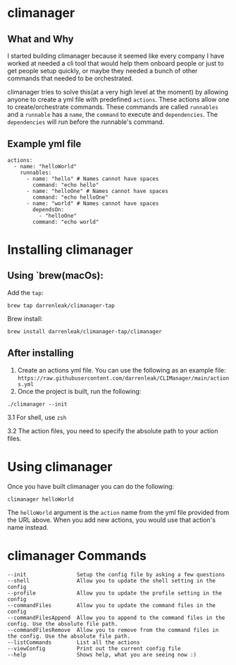 # climanager

## What and Why
I started building climanager because it seemed like every company I have worked at needed a cli tool that would help them onboard people or just to get people setup quickly, or maybe they needed a bunch of other commands that needed to be orchestrated.

climanager tries to solve this(at a very high level at the moment) by allowing anyone to create a yml file with predefined `actions`. These actions allow one to create/orchestrate commands. These commands are called `runnables` and a `runnable` has a `name`, the `command` to execute and `dependencies`. The `dependencies` will run before the runnable's command. 

## Example yml file

```
actions:
  - name: "helloWorld"
    runnables:
      - name: "hello" # Names cannot have spaces
        command: "echo hello"
      - name: "helloOne" # Names cannot have spaces
        command: "echo helloOne"
      - name: "world" # Names cannot have spaces
        dependsOn:
          - "helloOne"
        command: "echo world"
```

# Installing climanager
## Using `brew(macOs):
Add the `tap`:
```
brew tap darrenleak/climanager-tap
```

Brew install:
```
brew install darrenleak/climanager-tap/climanager
```

## After installing
1. Create an actions yml file. You can use the following as an example file: `https://raw.githubusercontent.com/darrenleak/CLIManager/main/actions.yml`
2. Once the project is built, run the following:
```
./climanager --init
```
3.1 For shell, use `zsh`

3.2 The action files, you need to specify the absolute path to your action files.

# Using climanager
Once you have built climanager you can do the following:
```
climanager helloWorld
```

The `helloWorld` argument is the `action` name from the yml file provided from the URL above. When you add new actions, you would use that action's name instead.

# climanager Commands
```
--init                Setup the config file by asking a few questions
--shell               Allow you to update the shell setting in the config
--profile             Allow you to update the profile setting in the config
--commandFiles        Allow you to update the command files in the config
--commandFilesAppend  Allow you to append to the command files in the config. Use the absolute file path.
--commandFilesRemove  Allow you to remove from the command files in the config. Use the absolute file path.
--listCommands        List all the actions
--viewConfig          Print out the current config file
--help                Shows help, what you are seeing now :)
```